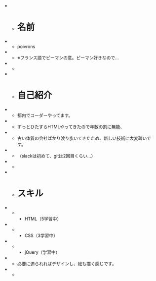  +  + # 名前
 +  + poivrons
 +  + ※フランス語でピーマンの意。ピーマン好きなので…
 +  + 
 +  + # 自己紹介
 +  + 都内でコーダーやってます。
 +  + ずっとひたすらHTMLやってきたので年数の割に無能、
 +  + 古い体質の会社ばかり渡り歩いてきたため、新しい技術に大変疎いです。
 +  + （slackは初めて、gitは2回目くらい…）
 +  + 
 +  + # スキル
 +  + - HTML（5学習中）
 +  + - CSS（3学習中）
 +  + - jQuery（学習中）
 +  + 必要に迫られればデザインし、絵も描く感じです。
 +  + 
